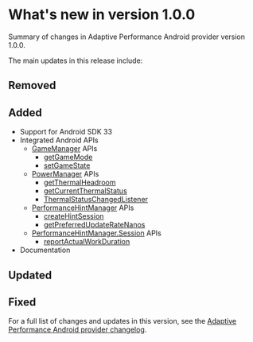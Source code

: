 # What's new in version 1.0.0
Summary of changes in Adaptive Performance Android provider version 1.0.0.

The main updates in this release include:

## Removed

## Added
* Support for Android SDK 33
* Integrated Android APIs
  * [GameManager](https://developer.android.com/reference/android/app/GameManager) APIs
    * [getGameMode](https://developer.android.com/reference/android/app/GameManager#getGameMode())
    * [setGameState](https://developer.android.com/reference/android/app/GameManager#setGameState(android.app.GameState))
  * [PowerManager](https://developer.android.com/reference/android/os/PowerManager) APIs
    * [getThermalHeadroom](https://developer.android.com/reference/android/os/PowerManager#getThermalHeadroom(int))
    * [getCurrentThermalStatus](https://developer.android.com/reference/android/os/PowerManager#getCurrentThermalStatus())
    * [ThermalStatusChangedListener](https://developer.android.com/reference/android/os/PowerManager.OnThermalStatusChangedListener)
  * [PerformanceHintManager](https://developer.android.com/reference/android/os/PerformanceHintManager) APIs
    * [createHintSession](https://developer.android.com/reference/android/os/PerformanceHintManager#createHintSession(int[],%20long))
    * [getPreferredUpdateRateNanos](https://developer.android.com/reference/android/os/PerformanceHintManager#getPreferredUpdateRateNanos())
  * [PerformanceHintManager.Session](https://developer.android.com/reference/android/os/PerformanceHintManager.Session) APIs
    * [reportActualWorkDuration](https://developer.android.com/reference/android/os/PerformanceHintManager.Session#reportActualWorkDuration(long))
* Documentation

## Updated

## Fixed

For a full list of changes and updates in this version, see the [Adaptive Performance Android provider changelog](../changelog/CHANGELOG.html).
